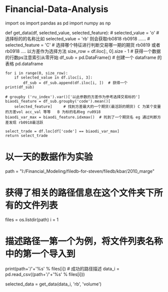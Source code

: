 # Financial-Data-Analysis
import os
import pandas as pd
import numpy as np


def get_data(df, selected_value, selected_feature):
    # selected_value = 'o'  # 选择标的的名称比如  selected_value = 'rb' 则会获取rb0818 rb0918 ......
    # selected_feature = 'C'  # 选择哪个特征进行判断交易哪一期的期货 rb0819 或者 rb0918 .... 以方差作为选择方法
    size_row = df.iloc[:, 0].size - 1    # 获得一个数据的行数ps注意索引从零开始
    df_sub = pd.DataFrame()     # 创建一个 dataframe 的表格 pd.dataframe

    for i in range(0, size_row):
        if selected_value in df.iloc[i, 3]:
            df_sub = df_sub.append(df.iloc[i, ])  # 获得一个
    print(df_sub)

    # groupby ('ru_index').var()['以此参数的方差作为参考选择交易标的']
    biaodi_feature = df_sub.groupby('code').mean()[
        selected_feature]     # 找到方差最大的一个期货(最活跃的期货) C 为某个变量的方差vol acc_val 等等   B 为标的名称eg ru0918
    biaodi_var_max = biaodi_feature.idxmax()  # 扥到了一个期货名 eg 通过判断方差发现 rb0918最活跃

    select_trade = df.loc[df['code'] == biaodi_var_max]
    return select_trade


# 以一天的数据作为实验
path = "I:/Financial_Modeling/filedb-for-steven/filedb/kbar/2010_marge"
#  获得了相关的路径信息在这个文件夹下所有的文件列表
files = os.listdir(path)
i = 1
#  描述路径一第一个为例，将文件列表名称中的第一个导入到
print(path+'/'+'%s' % files[i])  # 成功的路径描述
data_i = pd.read_csv((path+'/'+'%s' % files[i]))

selected_data = get_data(data_i, 'rb', 'volume')
